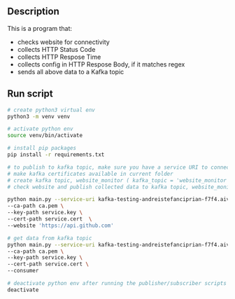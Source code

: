 
## Description

This is a program that:
- checks website for connectivity
- collects HTTP Status Code
- collects HTTP Respose Time
- collects config in HTTP Respose Body, if it matches regex
- sends all above data to a Kafka topic

## Run script

```bash
# create python3 virtual env
python3 -m venv venv

# activate python env
source venv/bin/activate

# install pip packages
pip install -r requirements.txt

# to publish to kafka topic, make sure you have a service URI to connect to along with certificates (service.key, service.cert and ca.pem)
# make kafka certificates available in current folder
# create kafka topic, website_monitor ( kafka_topic = 'website_monitor' defined in main.py)
# check website and publish collected data to kafka topic, website_monitor

python main.py --service-uri kafka-testing-andreistefanciprian-f7f4.aivencloud.com:13036 \
--ca-path ca.pem \
--key-path service.key \
--cert-path service.cert  \
--website 'https://api.github.com'

# get data from kafka topic
python main.py --service-uri kafka-testing-andreistefanciprian-f7f4.aivencloud.com:13036 \
--ca-path ca.pem \
--key-path service.key \
--cert-path service.cert \
--consumer

# deactivate python env after running the publisher/subscriber scripts
deactivate
```
